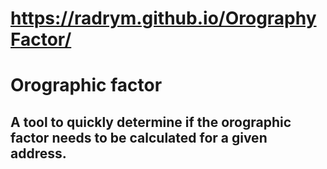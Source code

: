 # https://radrym.github.io/OrographyFactor/

# Orographic factor

## A tool to quickly determine if the orographic factor needs to be calculated for a given address.
